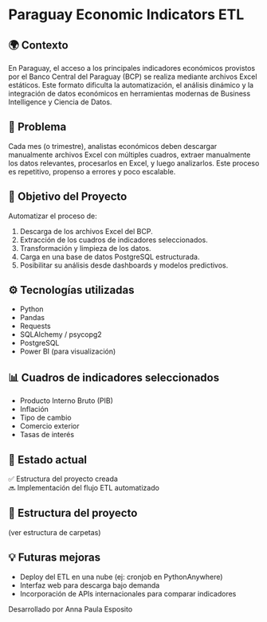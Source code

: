 # Paraguay Economic Indicators ETL

## 🌍 Contexto

En Paraguay, el acceso a los principales indicadores económicos provistos por el Banco Central del Paraguay (BCP) se realiza mediante archivos Excel estáticos. Este formato dificulta la automatización, el análisis dinámico y la integración de datos económicos en herramientas modernas de Business Intelligence y Ciencia de Datos.

## 🧩 Problema

Cada mes (o trimestre), analistas económicos deben descargar manualmente archivos Excel con múltiples cuadros, extraer manualmente los datos relevantes, procesarlos en Excel, y luego analizarlos. Este proceso es repetitivo, propenso a errores y poco escalable.

## 🎯 Objetivo del Proyecto

Automatizar el proceso de:

1. Descarga de los archivos Excel del BCP.
2. Extracción de los cuadros de indicadores seleccionados.
3. Transformación y limpieza de los datos.
4. Carga en una base de datos PostgreSQL estructurada.
5. Posibilitar su análisis desde dashboards y modelos predictivos.

## ⚙️ Tecnologías utilizadas

- Python
- Pandas
- Requests
- SQLAlchemy / psycopg2
- PostgreSQL
- Power BI (para visualización)

## 📊 Cuadros de indicadores seleccionados

- Producto Interno Bruto (PIB)
- Inflación
- Tipo de cambio
- Comercio exterior
- Tasas de interés

## 🚀 Estado actual

✅ Estructura del proyecto creada  
🔜 Implementación del flujo ETL automatizado

## 📁 Estructura del proyecto

(ver estructura de carpetas)

## 💡 Futuras mejoras

- Deploy del ETL en una nube (ej: cronjob en PythonAnywhere)
- Interfaz web para descarga bajo demanda
- Incorporación de APIs internacionales para comparar indicadores

Desarrollado por Anna Paula Esposito
